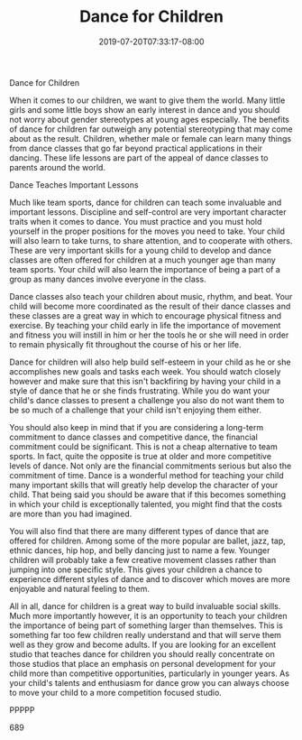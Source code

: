 ﻿---
title: "Dance for Children"
date: 2019-07-20T07:33:17-08:00
description: "TXT Tips for Web Success"
featured_image: "/images/TXT.jpg"
tags: ["TXT"]
---

Dance for Children

When it comes to our children, we want to give them the world. Many little girls and some little boys show an early interest in dance and you should not worry about gender stereotypes at young ages especially. The benefits of dance for children far outweigh any potential stereotyping that may come about as the result. Children, whether male or female can learn many things from dance classes that go far beyond practical applications in their dancing. These life lessons are part of the appeal of dance classes to parents around the world. 

Dance Teaches Important Lessons 

Much like team sports, dance for children can teach some invaluable and important lessons. Discipline and self-control are very important character traits when it comes to dance. You must practice and you must hold yourself in the proper positions for the moves you need to take. Your child will also learn to take turns, to share attention, and to cooperate with others. These are very important skills for a young child to develop and dance classes are often offered for children at a much younger age than many team sports. Your child will also learn the importance of being a part of a group as many dances involve everyone in the class.

Dance classes also teach your children about music, rhythm, and beat. Your child will become more coordinated as the result of their dance classes and these classes are a great way in which to encourage physical fitness and exercise. By teaching your child early in life the importance of movement and fitness you will instill in him or her the tools he or she will need in order to remain physically fit throughout the course of his or her life. 

Dance for children will also help build self-esteem in your child as he or she accomplishes new goals and tasks each week. You should watch closely however and make sure that this isn't backfiring by having your child in a style of dance that he or she finds frustrating. While you do want your child's dance classes to present a challenge you also do not want them to be so much of a challenge that your child isn't enjoying them either. 

You should also keep in mind that if you are considering a long-term commitment to dance classes and competitive dance, the financial commitment could be significant. This is not a cheap alternative to team sports. In fact, quite the opposite is true at older and more competitive levels of dance. Not only are the financial commitments serious but also the commitment of time. Dance is a wonderful method for teaching your child many important skills that will greatly help develop the character of your child. That being said you should be aware that if this becomes something in which your child is exceptionally talented, you might find that the costs are more than you had imagined. 

You will also find that there are many different types of dance that are offered for children. Among some of the more popular are ballet, jazz, tap, ethnic dances, hip hop, and belly dancing just to name a few. Younger children will probably take a few creative movement classes rather than jumping into one specific style. This gives your children a chance to experience different styles of dance and to discover which moves are more enjoyable and natural feeling to them.

All in all, dance for children is a great way to build invaluable social skills. Much more importantly however, it is an opportunity to teach your children the importance of being part of something larger than themselves. This is something far too few children really understand and that will serve them well as they grow and become adults. If you are looking for an excellent studio that teaches dance for children you should really concentrate on those studios that place an emphasis on personal development for your child more than competitive opportunities, particularly in younger years. As your child's talents and enthusiasm for dance grow you can always choose to move your child to a more competition focused studio.

PPPPP

689

